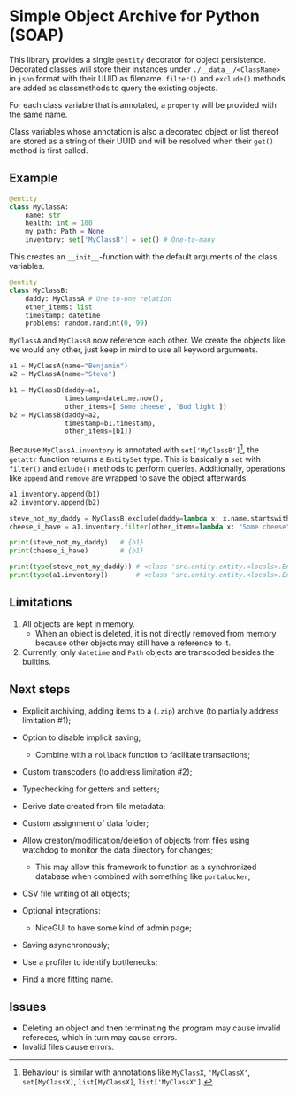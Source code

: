 # Simple Object Archive for Python (SOAP)

This library provides a single `@entity` decorator for object persistence.
Decorated classes will store their instances under `./__data__/<ClassName>` in `json` format with their UUID as filename.
`filter()` and `exclude()` methods are added as classmethods to query the existing objects.

For each class variable that is annotated, a `property` will be provided with the same name.

Class variables whose annotation is also a decorated object or list thereof are stored as a string of their UUID and will be resolved when their `get()` method is first called.

## Example
```python
@entity
class MyClassA:
    name: str
    health: int = 100
    my_path: Path = None
    inventory: set['MyClassB'] = set() # One-to-many
```
This creates an `__init__`-function with the default arguments of the class variables.

```python
@entity
class MyClassB:
    daddy: MyClassA # One-to-one relation
    other_items: list
    timestamp: datetime
    problems: random.randint(0, 99)
```
`MyClassA` and `MyClassB` now reference each other.
We create the objects like we would any other, just keep in mind to use all keyword arguments.

```python
a1 = MyClassA(name="Benjamin")
a2 = MyClassA(name="Steve")

b1 = MyClassB(daddy=a1, 
              timestamp=datetime.now(), 
              other_items=['Some cheese', 'Bud light'])
b2 = MyClassB(daddy=a2, 
              timestamp=b1.timestamp, 
              other_items=[b1])
```

Because `MyClassA.inventory` is annotated with `set['MyClassB']`[^1], the `getattr` function returns a `EntitySet` type.
This is basically a `set` with `filter()` and `exlude()` methods to perform queries.
Additionally, operations like `append` and `remove` are wrapped to save the object afterwards.

[^1]: Behaviour is similar with annotations like `MyClassX`, `'MyClassX'`, `set[MyClassX]`, `list[MyClassX]`, `list['MyClassX']`.

```python
a1.inventory.append(b1)
a2.inventory.append(b2)

steve_not_my_daddy = MyClassB.exclude(daddy=lambda x: x.name.startswith('Steve'))
cheese_i_have = a1.inventory.filter(other_items=lambda x: "Some cheese" in x)

print(steve_not_my_daddy)   # {b1}
print(cheese_i_have)        # {b1}

print(type(steve_not_my_daddy)) # <class 'src.entity.entity.<locals>.Entity'>
print(type(a1.inventory))       # <class 'src.entity.entity.<locals>.Entity'>
```

## Limitations
1. All objects are kept in memory.
    - When an object is deleted, it is not directly removed from memory because other objects may still have a reference to it. 
2. Currently, only `datetime` and `Path` objects are transcoded besides the builtins.

## Next steps
- Explicit archiving, adding items to a (`.zip`) archive (to partially address limitation #1);
- Option to disable implicit saving;
    - Combine with a `rollback` function to facilitate transactions;
- Custom transcoders (to address limitation #2);
- Typechecking for getters and setters;
- Derive date created from file metadata;
- Custom assignment of data folder;
- Allow creaton/modification/deletion of objects from files using watchdog to monitor the data directory for changes;
    - This may allow this framework to function as a synchronized database when combined with something like `portalocker`;
- CSV file writing of all objects;
- Optional integrations:
    - NiceGUI to have some kind of admin page;
- Saving asynchronously;

- Use a profiler to identify bottlenecks;
- Find a more fitting name.

## Issues
- Deleting an object and then terminating the program may cause invalid refereces, which in turn may cause errors.
- Invalid files cause errors.